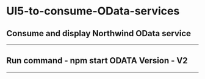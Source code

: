 # UI5-to-consume-OData-services
Consume and display Northwind OData service
---------------------------------------------
---------------------------------------------
Run command - npm start
ODATA Version - V2
----------------------------------------------
----------------------------------------------